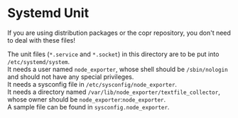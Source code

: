 # Systemd Unit

If you are using distribution packages or the copr repository, you don't need to deal with these files!

The unit files (`*.service` and `*.socket`) in this directory are to be put into `/etc/systemd/system`.<br>
It needs a user named `node_exporter`, whose shell should be `/sbin/nologin` and should not have any special privileges.<br>
It needs a sysconfig file in `/etc/sysconfig/node_exporter`.<br>
It needs a directory named `/var/lib/node_exporter/textfile_collector`, whose owner should be `node_exporter`:`node_exporter`.<br>
A sample file can be found in `sysconfig.node_exporter`.<br>
